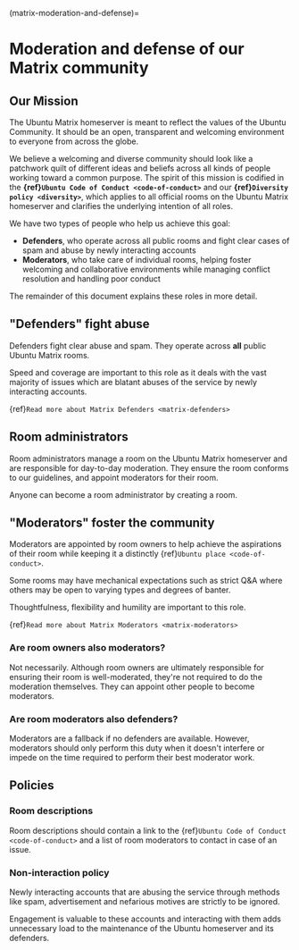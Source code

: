 (matrix-moderation-and-defense)=
# Moderation and defense of our Matrix community

## Our Mission

The Ubuntu Matrix homeserver is meant to reflect the values of the Ubuntu Community.
It should be an open, transparent and welcoming environment to everyone from across the globe.

We believe a welcoming and diverse community should look like a patchwork quilt of different ideas and beliefs across all kinds of people working toward a common purpose.
The spirit of this mission is codified in the **{ref}`Ubuntu Code of Conduct <code-of-conduct>`** and our **{ref}`Diversity policy <diversity>`**, which applies to all official rooms on the Ubuntu Matrix homeserver and clarifies the underlying intention of all roles.

We have two types of people who help us achieve this goal:

* **Defenders**, who operate across all public rooms and fight clear cases of spam and abuse by newly interacting accounts
* **Moderators**, who take care of individual rooms, helping foster welcoming and collaborative environments while managing conflict resolution and handling poor conduct

The remainder of this document explains these roles in more detail.

## "Defenders" fight abuse

Defenders fight clear abuse and spam.
They operate across **all** public Ubuntu Matrix rooms.

Speed and coverage are important to this role as it deals with the vast majority of issues which are blatant abuses of the service by newly interacting accounts.

{ref}`Read more about Matrix Defenders <matrix-defenders>`


## Room administrators

Room administrators manage a room on the Ubuntu Matrix homeserver and are responsible for day-to-day moderation.
They ensure the room conforms to our guidelines, and appoint moderators for their room.

Anyone can become a room administrator by creating a room.


## "Moderators" foster the community

Moderators are appointed by room owners to help achieve the aspirations of their room while keeping it a distinctly {ref}`Ubuntu place <code-of-conduct>`.

Some rooms may have mechanical expectations such as strict Q&A where others may be open to varying types and degrees of banter.

Thoughtfulness, flexibility and humility are important to this role.

{ref}`Read more about Matrix Moderators <matrix-moderators>`


### Are room owners also moderators?

Not necessarily. Although room owners are ultimately responsible for ensuring their room is well-moderated, they're not required to do the moderation themselves.
They can appoint other people to become moderators.


### Are room moderators also defenders?

Moderators are a fallback if no defenders are available.
However, moderators should only perform this duty when it doesn't interfere or impede on the time required to perform their best moderator work.


## Policies

### Room descriptions

Room descriptions should contain a link to the {ref}`Ubuntu Code of Conduct <code-of-conduct>` and a list of room moderators to contact in case of an issue.


### Non-interaction policy

Newly interacting accounts that are abusing the service through methods like spam, advertisement and nefarious motives are strictly to be ignored.

Engagement is valuable to these accounts and interacting with them adds unnecessary load to the maintenance of the Ubuntu homeserver and its defenders.

